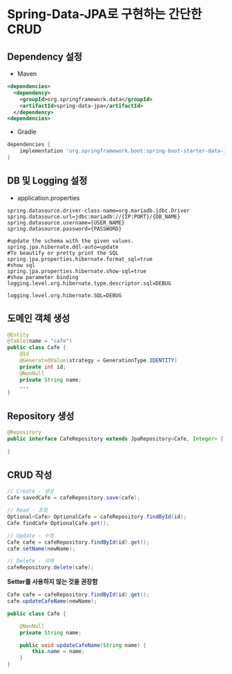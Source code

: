 # Spring-Data-JPA로 구현하는 간단한 CRUD

## Dependency 설정

- Maven
```xml
<dependencies>
  <dependency>
    <groupId>org.springframework.data</groupId>
    <artifactId>spring-data-jpa</artifactId>
  </dependency>
<dependencies>
```

- Gradle
```gradle
dependencies {
    implementation 'org.springframework.boot:spring-boot-starter-data-jpa'
}
```

## DB 및 Logging 설정

- application.properties

```properties
spring.datasource.driver-class-name=org.mariadb.jdbc.Driver
spring.datasource.url=jdbc:mariadb://{IP:PORT}/{DB_NAME}
spring.datasource.username={USER_NAME}
spring.datasource.password={PASSWORD}

#update the schema with the given values.
spring.jpa.hibernate.ddl-auto=update
#To beautify or pretty print the SQL
spring.jpa.properties.hibernate.format_sql=true
#show sql
spring.jpa.properties.hibernate.show-sql=true
#show parameter binding
logging.level.org.hibernate.type.descriptor.sql=DEBUG

logging.level.org.hibernate.SQL=DEBUG
```

## 도메인 객체 생성
```java
@Entity
@Table(name = "cafe")
public class Cafe {
    @Id
    @GeneratedValue(strategy = GenerationType.IDENTITY)
    private int id;
    @NonNull
    private String name;
    ...
}
```

## Repository 생성
```java
@Repository
public interface CafeRepository extends JpaRepository<Cafe, Integer> {
    
}
```

## CRUD 작성
```java
// Create - 생성
Cafe savedCafe = cafeRepository.save(cafe);

// Read - 조회
Optional<Cafe> OptionalCafe = cafeRepository.findById(id);
Cafe findCafe OptionalCafe.get();

// Update - 수정
Cafe cafe = cafeRepository.findById(id).get();
cafe.setName(newName);

// Delete - 삭제
cafeRepository.delete(cafe);
```
**Setter를 사용하지 않는 것을 권장함**
```java
Cafe cafe = cafeRepository.findById(id).get();
cafe.updateCafeName(newName);
```

```java
public class Cafe {

    @NonNull
    private String name;

    public void updateCafeName(String name) {
        this.name = name;
    }
}
```
